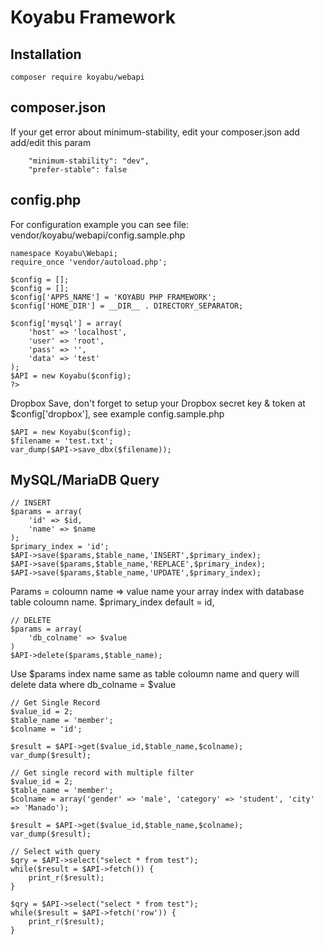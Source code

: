 # Koyabu Framework

## Installation
```composer require koyabu/webapi```

## composer.json
If your get error about minimum-stability, edit your composer.json add add/edit this param
```
    "minimum-stability": "dev",
    "prefer-stable": false
```

## config.php
For configuration example you can see file: vendor/koyabu/webapi/config.sample.php
```
namespace Koyabu\Webapi;
require_once 'vendor/autoload.php';

$config = [];
$config = [];
$config['APPS_NAME'] = 'KOYABU PHP FRAMEWORK';
$config['HOME_DIR'] = __DIR__ . DIRECTORY_SEPARATOR;

$config['mysql'] = array(
    'host' => 'localhost',
    'user' => 'root',
    'pass' => '',
    'data' => 'test'
);
$API = new Koyabu($config);
?>
```

Dropbox Save, don't forget to setup your Dropbox secret key & token at $config['dropbox'], see example
config.sample.php
```
$API = new Koyabu($config);
$filename = 'test.txt';
var_dump($API->save_dbx($filename));
```

## MySQL/MariaDB Query
```
// INSERT
$params = array(
    'id' => $id,
    'name' => $name
);
$primary_index = 'id';
$API->save($params,$table_name,'INSERT',$primary_index);
$API->save($params,$table_name,'REPLACE',$primary_index);
$API->save($params,$table_name,'UPDATE',$primary_index);
```
Params = coloumn name => value
name your array index with database table coloumn name.
$primary_index default = id,

```
// DELETE
$params = array(
    'db_colname' => $value
)
$API->delete($params,$table_name);
```
Use $params index name same as table coloumn name
and query will delete data where db_colname = $value

```
// Get Single Record
$value_id = 2;
$table_name = 'member';
$colname = 'id';

$result = $API->get($value_id,$table_name,$colname);
var_dump($result);

// Get single record with multiple filter
$value_id = 2;
$table_name = 'member';
$colname = array('gender' => 'male', 'category' => 'student', 'city' => 'Manado');

$result = $API->get($value_id,$table_name,$colname);
var_dump($result);
```
```
// Select with query
$qry = $API->select("select * from test");
while($result = $API->fetch()) {
    print_r($result);
}

$qry = $API->select("select * from test");
while($result = $API->fetch('row')) {
    print_r($result);
}
```